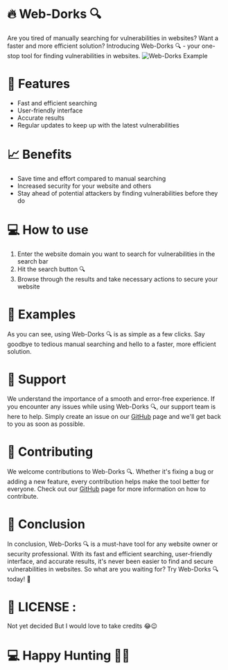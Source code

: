
# 🔥 Web-Dorks 🔍

Are you tired of manually searching for vulnerabilities in websites? Want a faster and more efficient solution? Introducing Web-Dorks 🔍 - your one-stop tool for finding vulnerabilities in websites.
![Web-Dorks Example](https://user-images.githubusercontent.com/95465072/216990425-06b73848-7a1c-45c4-88b2-3fb5f8bb086b.gif)

# 🚀 Features

-   Fast and efficient searching
-   User-friendly interface
-   Accurate results
-   Regular updates to keep up with the latest vulnerabilities

# 📈 Benefits

-   Save time and effort compared to manual searching
-   Increased security for your website and others
-   Stay ahead of potential attackers by finding vulnerabilities before they do

# 💻 How to use

1.  Enter the website domain you want to search for vulnerabilities in the search bar
2.  Hit the search button 🔍
3.  Browse through the results and take necessary actions to secure your website

# 🎉 Examples

As you can see, using Web-Dorks 🔍 is as simple as a few clicks. Say goodbye to tedious manual searching and hello to a faster, more efficient solution.

# 🔧 Support

We understand the importance of a smooth and error-free experience. If you encounter any issues while using Web-Dorks 🔍, our support team is here to help. Simply create an issue on our [GitHub](https://github.com/YOUR-REPO-LINK-HERE) page and we'll get back to you as soon as possible.

# 🤝 Contributing

We welcome contributions to Web-Dorks 🔍. Whether it's fixing a bug or adding a new feature, every contribution helps make the tool better for everyone. Check out our [GitHub](https://github.com/YOUR-REPO-LINK-HERE) page for more information on how to contribute.

# 🎯 Conclusion

In conclusion, Web-Dorks 🔍 is a must-have tool for any website owner or security professional. With its fast and efficient searching, user-friendly interface, and accurate results, it's never been easier to find and secure vulnerabilities in websites. So what are you waiting for? Try Web-Dorks 🔍 today! 🚀

# 🪪 LICENSE : 
Not yet decided But I would love to take credits 😂😉


# 💻 Happy Hunting 🕵️‍♂️
